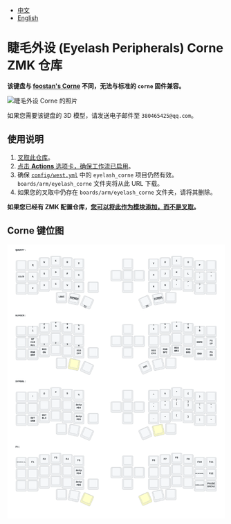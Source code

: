 - [中文](README.md)
- [English](README_EN.md)

# 睫毛外设 (Eyelash Peripherals) Corne ZMK 仓库

**该键盘与 [foostan's Corne](https://github.com/foostan/crkbd) 不同，无法与标准的 `corne` 固件兼容。**

![睫毛外设 Corne 的照片](https://ae01.alicdn.com/kf/Sa797fee25edd44248fbfdb0e13d44e00B.jpg)

如果您需要该键盘的 3D 模型，请发送电子邮件至 `380465425@qq.com`。

## 使用说明

1. [叉取此仓库](https://docs.github.com/en/get-started/quickstart/fork-a-repo#forking-a-repository)。
2. [点击 **Actions** 选项卡，确保工作流已启用](https://docs.github.com/en/actions/managing-workflow-runs-and-deployments/managing-workflow-runs/disabling-and-enabling-a-workflow#enabling-a-workflow)。
3. 确保 [`config/west.yml`](config/west.yml) 中的 `eyelash_corne` 项目仍然有效。`boards/arm/eyelash_corne` 文件夹将从此 URL 下载。
4. 如果您的叉取中仍存在 `boards/arm/eyelash_corne` 文件夹，请将其删除。

**如果您已经有 ZMK 配置仓库，[您可以将此作为模块添加，而不是叉取](https://zmk.dev/docs/features/modules#building-with-modules)。**

## Corne 键位图

![Diagram of config/eyelash_corne.keymap](keymap-drawer/eyelash_corne.svg "generated by @caksoylar's Keymap Drawer")